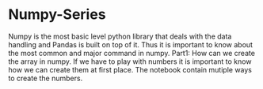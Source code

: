 # Numpy-Series
Numpy is the most basic level python library that deals with the data handling and Pandas is built on top of it. 
Thus it is important to know about the most common and major command in numpy. 
Part1: How can we create the array in numpy. 
If we have to play with numbers it is important to know how we can create them at first place. The notebook contain mutiple ways to create the numbers.

